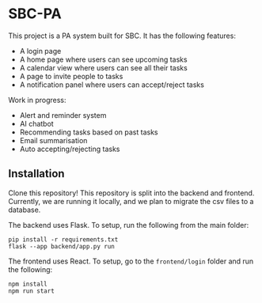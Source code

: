 # SBC-PA

This project is a PA system built for SBC. It has the following features:
- A login page
- A home page where users can see upcoming tasks
- A calendar view where users can see all their tasks
- A page to invite people to tasks
- A notification panel where users can accept/reject tasks

Work in progress:
- Alert and reminder system
- AI chatbot
- Recommending tasks based on past tasks
- Email summarisation
- Auto accepting/rejecting tasks

## Installation
Clone this repository! This repository is split into the backend and frontend. Currently, we are running it locally, and we plan to migrate the csv files to a database.

The backend uses Flask. To setup, run the following from the main folder:
```
pip install -r requirements.txt
flask --app backend/app.py run
```

The frontend uses React. To setup, go to the ```frontend/login``` folder and run the following:
```
npm install
npm run start
```